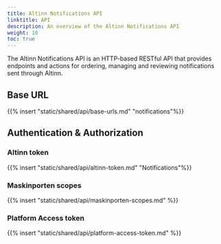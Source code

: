 ```yaml
---
title: Altinn Notifications API
linktitle: API
description: An overview of the Altinn Notifications API
weight: 10
toc: true
---
```


The Altinn Notifications API is an HTTP-based RESTful API that provides endpoints and actions for ordering,
managing and reviewing notifications sent through Altinn.

## Base URL

{{% insert "static/shared/api/base-urls.md" "notifications"%}}

## Authentication & Authorization

### Altinn token

{{% insert "static/shared/api/altinn-token.md" "Notifications"%}}

### Maskinporten scopes

{{% insert "static/shared/api/maskinporten-scopes.md" %}}


### Platform Access token

{{% insert "static/shared/api/platform-access-token.md" %}}